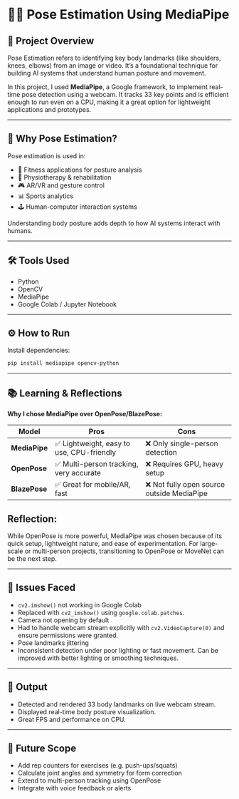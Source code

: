 # 🧍‍♂️ Pose Estimation Using MediaPipe

## 📌 Project Overview

Pose Estimation refers to identifying key body landmarks (like shoulders, knees, elbows) from an image or video. It’s a foundational technique for building AI systems that understand human posture and movement.

In this project, I used **MediaPipe**, a Google framework, to implement real-time pose detection using a webcam. It tracks 33 key points and is efficient enough to run even on a CPU, making it a great option for lightweight applications and prototypes.

---

## 🎯 Why Pose Estimation?

Pose estimation is used in:
- 👟 Fitness applications for posture analysis
- 🧠 Physiotherapy & rehabilitation
- 🎮 AR/VR and gesture control
- 📊 Sports analytics
- 🕹️ Human-computer interaction systems

Understanding body posture adds depth to how AI systems interact with humans.

---

## 🛠️ Tools Used

- Python
- OpenCV
- MediaPipe
- Google Colab / Jupyter Notebook

---

## ⚙️ How to Run

Install dependencies:
```bash
pip install mediapipe opencv-python
```

---

## 📚 Learning & Reflections

**Why I chose MediaPipe over OpenPose/BlazePose:**

| Model      | Pros                                    | Cons                                 |
|------------|-----------------------------------------|--------------------------------------|
| **MediaPipe** | ✅ Lightweight, easy to use, CPU-friendly  | ❌ Only single-person detection      |
| **OpenPose**  | ✅ Multi-person tracking, very accurate    | ❌ Requires GPU, heavy setup        |
| **BlazePose** | ✅ Great for mobile/AR, fast             | ❌ Not fully open source outside MediaPipe |


## Reflection:
While OpenPose is more powerful, MediaPipe was chosen because of its quick setup, lightweight nature, and ease of experimentation. For large-scale or multi-person projects, transitioning to OpenPose or MoveNet can be the next step.

---

## 🧩 Issues Faced
- `cv2.imshow()` not working in Google Colab
- Replaced with `cv2_imshow()` using `google.colab.patches`.
- Camera not opening by default
- Had to handle webcam stream explicitly with `cv2.VideoCapture(0)` and ensure permissions were granted.
- Pose landmarks jittering
- Inconsistent detection under poor lighting or fast movement. Can be improved with better lighting or smoothing techniques.

---

## 🧪 Output
- Detected and rendered 33 body landmarks on live webcam stream.
- Displayed real-time body posture visualization.
- Great FPS and performance on CPU.

---

## 🔮 Future Scope
- Add rep counters for exercises (e.g. push-ups/squats)
- Calculate joint angles and symmetry for form correction
- Extend to multi-person tracking using OpenPose
- Integrate with voice feedback or alerts
